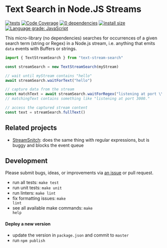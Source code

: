# Text Search in Node.JS Streams

[![tests](https://github.com/kevgo/node-text-stream-search/actions/workflows/test.yml/badge.svg)](https://github.com/kevgo/node-text-stream-search/actions/workflows/test.yml)
[![Code Coverage](https://coveralls.io/repos/github/kevgo/node-text-stream-search/badge.svg?branch=master)](https://coveralls.io/github/kevgo/node-text-stream-search?branch=master)
[![0 dependencies](https://img.shields.io/badge/dependencies-0-brightgreen.svg)](https://github.com/kevgo/node-text-stream-search/blob/master/package.json)
[![install size](https://packagephobia.now.sh/badge?p=text-stream-search)](https://packagephobia.now.sh/result?p=text-stream-search)
[![Language grade: JavaScript](https://img.shields.io/lgtm/grade/javascript/g/kevgo/node-text-stream-search.svg)](https://lgtm.com/projects/g/kevgo/node-text-stream-search/context:javascript)

This micro-library (no dependencies) searches for occurrences of a given search
term (string or Regex) in a Node.js stream, i.e. anything that emits `data`
events with Buffers or strings.

```javascript
import { TextStreamSearch } from "text-stream-search"

const streamSearch = new TextStreamSearch(myStream)

// wait until myStream contains "hello"
await streamSearch.waitForText("hello")

// capture data from the stream
const matchText = await streamSearch.waitForRegex("listening at port \\d+.")
// matchingText contains something like "listening at port 3000."

// access the captured stream content
const text = streamSearch.fullText()
```

## Related projects

- [StreamSnitch](https://github.com/dmotz/stream-snitch): does the same thing
  with regular expressions, but is buggy and blocks the event queue

## Development

Please submit bugs, ideas, or improvements via
[an issue](https://github.com/kevgo/node-text-stream-accumulator/issues/new) or
pull request.

- run all tests: <code type="make/command">make test</code>
- run unit tests: <code type="make/command">make unit</code>
- run linters: <code type="make/command">make lint</code>
- fix formatting issues: <code type="make/command">make lint</code>
- see all available make commands: <code type="make/command">make help</code>

#### Deploy a new version

- update the version in `package.json` and commit to `master`
- run `npm publish`
